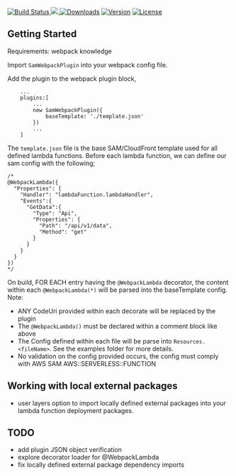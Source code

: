 <p>
  <a href="https://circleci.com/gh/garrettculos/sam-webpack-plugin/tree/dev">
    <img src="https://circleci.com/gh/GarrettCulos/sam-webpack-plugin.svg?style=shield&circle-token=e22c541987ebae9756fcf4ab3774cf887d20bfa0" alt="Build Status">
  </a>  
  <a href="https://codecov.io/gh/GarrettCulos/sam-webpack-plugin">
  <img src="https://codecov.io/gh/GarrettCulos/sam-webpack-plugin/branch/master/graph/badge.svg" />
</a>
  <a href="https://www.npmjs.com/package/sam-webpack-plugin"><img src="https://img.shields.io/npm/dt/sam-webpack-plugin.svg" alt="Downloads"></a>
  <a href="https://www.npmjs.com/package/sam-webpack-plugin"><img src="https://img.shields.io/npm/v/sam-webpack-plugin.svg" alt="Version"></a>
  <a href="https://www.npmjs.com/package/sam-webpack-plugin"><img src="https://img.shields.io/npm/l/sam-webpack-plugin.svg" alt="License"></a>
</p>

## Getting Started

Requirements: webpack knowledge

Import `SamWebpackPlugin` into your webpack config file.

Add the plugin to the webpack plugin block,

```
    ...
    plugins:[
        ...
        new SamWebpackPlugin({
            baseTemplate: './template.json'
        })
        ...
    ]
```

The `template.json` file is the base SAM/CloudFront template used for all defined lambda functions.
Before each lambda function, we can define our sam config with the following;

```
/*
@WebpackLambda({
  "Properties": {
    "Handler": "lambdaFunction.lambdaHandler",
    "Events":{
      "GetData":{
        "Type": "Api",
        "Properties": {
          "Path": "/api/v1/data",
          "Method": "get"
        }
      }
    }
  }
})
*/
```

On build, FOR EACH entry having the `@WebpackLambda` decorator, the content within each `@WebpackLambda(*)` will be parsed into the baseTemplate config. Note:

- ANY CodeUri provided within each decorate will be replaced by the plugin
- The `@WebpackLambda()` must be declared within a comment block like above
- The Config defined within each file will be parse into `Resources.<fileName>`. See the examples folder for more details.
- No validation on the config provided occurs, the config must comply with AWS SAM AWS::SERVERLESS::FUNCTION

## Working with local external packages

- user layers option to import locally defined external packages into your lambda function deployment packages.

## TODO

- add plugin JSON object verification
- explore decorator loader for @WebpackLambda
- fix locally defined external package dependency imports
